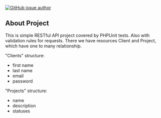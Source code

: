 [![GitHub issue author](https://img.shields.io/badge/author-Daryn%20Nazarbek-green)](https://github.com/daryn-nazarbek)
## About Project

This is simple RESTful API project covered by PHPUnit tests. Also with validation rules for requests.
There we have resources Client and Project, which have one to many relationship.

"Clients" structure:
- first name
- last name
- email
- password

"Projects" structure:
- name
- description
- statuses

